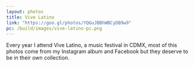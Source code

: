 ```yaml
---
layout: photos
title: Vive Latino
link: "https://goo.gl/photos/YQGuJBBhWBCyDB9w9"
pc: /build/images/vive-latino-pc.png
---
```


Every year I attend Vive Latino, a music festival in CDMX, most of this photos come from my Instagram album and Facebook but they deserve to be in their own collection. 
